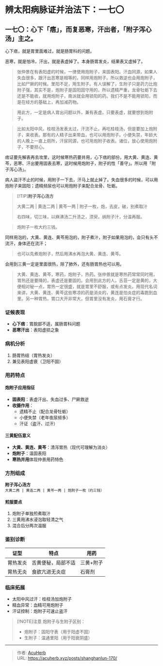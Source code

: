 # 辨太阳病脉证并治法下：一七〇


## 一七〇：心下「痦」，而复恶寒，汗出者，「附子泻心汤」主之。

<!--more-->

心下痞，就是胃里面难过，就是肠胃科的问题。

恶寒，就是怕冷，汗出，就是表虚掉了。本身肠胃发炎，结果表又虚掉了。

> 张仲景在有表阳虚的时候，一律使用炮附子，来固表阳。汗血同源，如果人失血很多，跟汗出恶寒是相等的，同样用炮附子。所以救逆也会用炮附子，比如尸厥的时候。里阳不足，用生附子。有人误解了，生附子只是药力比炮附子强，其实不是，炮附子是固阳固守用的，所以遗精严重，龙骨牡蛎下去还是不能收，就用炮附子，南派就会用锁阳的药。我们不是不能用锁阳，而是在经方的基础上，再加减药物。

> 用此方，一定是病人胃出问题以外，兼有表虚。只要表虚，就要想到炮附子。

> 比如太阳中风，桂枝汤发表太过，汗流不止。再吃桂枝汤，但是要加上炮附子，来收表。那有的人精子出来带血，也可以用炮附子。小便失禁，年龄大的人晚上一直上厕所，汗尿同源，也可用炮附子收表。诸位，放心使用炮附子，不要担心。

痞证要先解表再去攻里，这时候寒热药要并用，心下痞的部份，用大黄、黄连、黄芩，恶寒、汗出要用固表去寒，这时候用炮附子，附子的性「善守」。所以用「附子泻心汤」。

病人盜汗不止的时候，用附子一下去，汗马上就止掉了。失血很多的时候，可以用炮附子来固阳；遗精频尿也可以用炮附子来配合龙骨、牡蛎。

> [!TIP]**附子泻心汤方**
>
> 大黄二两 | 黄连二两 | 黄芩一两 | 附子一枚，炮，去皮，破，别煮取汁
>
> 右四味，切三味，以麻沸汤二升渍之，须臾，纳附子汁，分温再服。

> 炮附子一枚大约三钱。

同样用泡的，大黄、黄连、黄芩用泡的，附子煮汁，附子如果用泡的，会只有头不流汗，身体还在流汗；

> 也可以先煮炮附子，然后用沸水再泡大黄、黄连、黄芩。

会用到三黄一定是里面很热，除了肺外，还有肠胃热也可以用。

> 大黄、黄连、黄芩，寒药，炮附子，热药。张仲景就是寒热药常常同时用，胃热还是要降的，表虚还是要固的。会用到此方的人，舌苔一定是黄的，大便相对秘一点，胃热一定很盛，就是胃里不舒服，或有点发炎。用现代名词来讲，大黄、黄连、黄芩这些寒凉的药是消炎的，黄连是怕炎症的毒跑到血里。另一种胃热，胃口大开非常大，但胃里没有发炎，用石膏才行。

### 证候表现
- **心下痞**：胃脘部不适，属肠胃科问题
- **恶寒汗出**：表阳虚损之象

### 病机分析
1. 肠胃热结（胃热发炎）
2. 兼见表阳虚衰（卫阳不固）

### 用药特点
#### 炮附子应用指征
- **固表阳**：表虚汗出、失血过多、尸厥救逆
- **收摄作用**：
  - 遗精不止（配合龙骨牡蛎）
  - 小便失禁（老年夜尿频多）
  - 汗证（盗汗、过汗）

#### 三黄配伍意义
- **大黄、黄连、黄芩**：清泻胃热（现代可理解为消炎）
- **炮附子**：温固表阳
- **寒热并用**体现仲景用药特色

### 方剂组成
**附子泻心汤方**  
`大黄二两 | 黄连二两 | 黄芩一两 | 炮附子一枚（约三钱）`

#### 煎服要点
1. 炮附子单独煎煮取汁
2. 三黄用沸水浸泡取轻清之气
3. 混合后分两次温服

### 鉴别诊断
| 证型         | 特点                      | 用药        |
|--------------|--------------------------|------------|
| 胃热发炎     | 舌黄便秘，局部不适        | 三黄+附子  |
| 胃热无炎     | 食欲亢进无炎症            | 石膏剂      |

### 临床拓展
- 太阳中风过汗：桂枝汤加炮附子
- 精血异常：血精可用炮附子
- 汗证控制：炮附子可速止盗汗

> [!NOTE]注意
> 炮附子与生附子区别：  
> - 炮附子：固阳守表（用于阳虚不固）  
> - 生附子：温通里阳（用于阳衰阴盛）

---

> 作者: [AcuHerb](https://acuherb.xyz)  
> URL: https://acuherb.xyz/posts/shanghanlun-170/  

